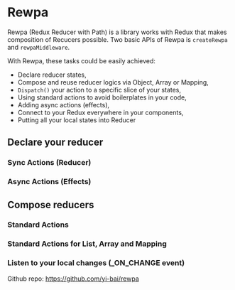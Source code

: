 # Rewpa

Rewpa (Redux Reducer with Path) is a library works with Redux that makes composition of Recucers possible.
Two basic APIs of Rewpa is `createRewpa` and `rewpaMiddleware`.

With Rewpa, these tasks could be easily achieved:
- Declare reducer states,
- Compose and reuse reducer logics via Object, Array or Mapping,
- `Dispatch()` your action to a specific slice of your states,
- Using standard actions to avoid boilerplates in your code,
- Adding async actions (effects),
- Connect to your Redux everywhere in your components,
- Putting all your local states into Reducer

## Declare your reducer

### Sync Actions (Reducer)

### Async Actions (Effects)

## Compose reducers

### Standard Actions

### Standard Actions for List, Array and Mapping

### Listen to your local changes (_ON_CHANGE event)

Github repo: https://github.com/yi-bai/rewpa
